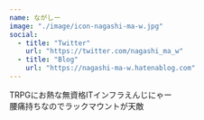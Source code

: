 ```yaml
---
name: ながしー
image: "./image/icon-nagashi-ma-w.jpg"
social:
  - title: "Twitter"
    url: "https://twitter.com/nagashi_ma_w"
  - title: "Blog"
    url: "https://nagashi-ma-w.hatenablog.com"
---
```


TRPGにお熱な無資格ITインフラえんじにゃー  
腰痛持ちなのでラックマウントが天敵
